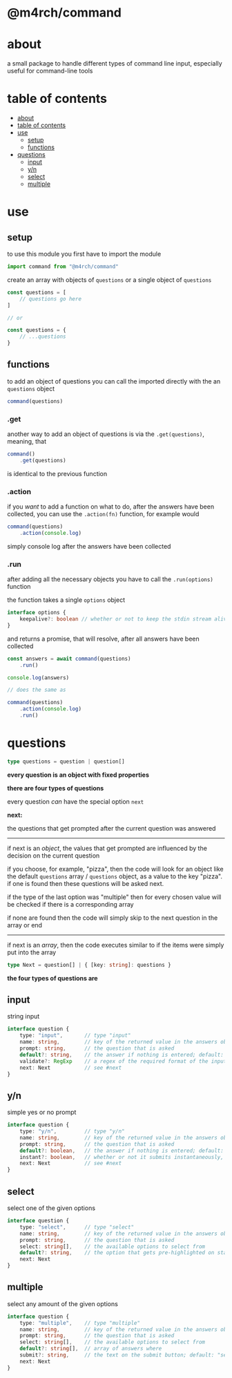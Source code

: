 <!-- omit in toc -->
# @m4rch/command

# about

a small package to handle different types of command line input, especially useful for command-line tools

# table of contents

- [about](#about)
- [table of contents](#table-of-contents)
- [use](#use)
	- [setup](#setup)
	- [functions](#functions)
- [questions](#questions)
	- [input](#input)
	- [y/n](#yn)
	- [select](#select)
	- [multiple](#multiple)

# use

## setup

to use this module you first have to import the module

```js
import command from "@m4rch/command"
```

create an array with objects of `questions` or a single object of `questions`

```js
const questions = [
	// questions go here
]

// or

const questions = {
	// ...questions
}
```

## functions

to add an object of questions you can call the imported directly with the an `questions` object

```js
command(questions)
```

<!-- omit in toc -->
### .get

another way to add an object of questions is via the `.get(questions)`, meaning, that

```js
command()
	.get(questions)
```

is identical to the previous function

<!-- omit in toc -->
### .action

if you _want_ to add a function on what to do, after the answers have been collected, you can use the `.action(fn)` function, for example would

```js
command(questions)
	.action(console.log)
```

simply console log after the answers have been collected

<!-- omit in toc -->
### .run

after adding all the necessary objects you have to call the `.run(options)` function

the function takes a single `options` object

```ts
interface options {
	keepalive?: boolean // whether or not to keep the stdin stream alive after the answers have been collected
}
```

and returns a promise, that will resolve, after all answers have been collected

```js
const answers = await command(questions)
	.run()

console.log(answers)

// does the same as

command(questions)
	.action(console.log)
	.run()
```

# questions

```ts
type questions = question | question[]
```

**every question is an object with fixed properties**

**there are four types of questions**

every question _can_ have the special option `next`

**next:**

the questions that get prompted after the current question was answered 

***

if next is an *object*, the values that get prompted are influenced by the decision on the current question

if you choose, for example, "pizza", then the code will look for an object like the default `questions` array / `questions` object, as a value to the key "pizza". if one is found then these questions will be asked next.

if the type of the last option was "multiple" then for every chosen value will be checked if there is a corresponding array

if none are found then the code will simply skip to the next question in the array or end

***

if next is an *array*, then the code executes similar to if the items were simply put into the array

```ts
type Next = question[] | { [key: string]: questions }
```

**the four types of questions are**

## input

string input

```ts
interface question {
	type: "input",       // type "input"
	name: string,        // key of the returned value in the answers object
	prompt: string,      // the question that is asked
	default?: string,    // the answer if nothing is entered; default: undefined
	validate?: RegExp    // a regex of the required format of the input; default: no validation
	next: Next           // see #next
}
```

## y/n

simple yes or no prompt

```ts
interface question {
	type: "y/n",         // type "y/n"
	name: string,        // key of the returned value in the answers object
	prompt: string,      // the question that is asked
	default?: boolean,   // the answer if nothing is entered; default: false,
	instant?: boolean,   // whether or not it submits instantaneously, when given an option; default: false
	next: Next           // see #next
}
```

## select

select one of the given options

```ts
interface question {
	type: "select",      // type "select"
	name: string,        // key of the returned value in the answers object
	prompt: string,      // the question that is asked
	select: string[],    // the available options to select from
	default?: string,    // the option that gets pre-highlighted on startup; default: this.select[0]
	next: Next
}
```

## multiple

select any amount of the given options

```ts
interface question {
	type: "multiple",    // type "multiple"
	name: string,        // key of the returned value in the answers object
	prompt: string,      // the question that is asked
	select: string[],    // the available options to select from
	default?: string[],  // array of answers where
	submit?: string,     // the text on the submit button; default: "select"
	next: Next
}
```
